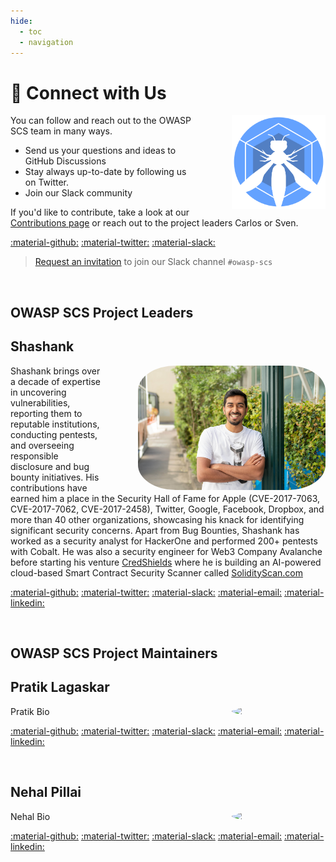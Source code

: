 ```yaml
---
hide:
  - toc
  - navigation
---
```


# &#128172; Connect with Us

<img src="assets/logo.svg" width="150px" style="margin-left: 4em; margin-top: 0em;" align="right">

You can follow and reach out to the OWASP SCS team in many ways.

- Send us your questions and ideas to GitHub Discussions
- Stay always up-to-date by following us on Twitter.
- Join our Slack community

If you'd like to contribute, take a look at our [Contributions page](contributing.md) or reach out to the project leaders Carlos or Sven.

[:material-github:](https://github.com/OWASP/scs/discussions)
[:material-twitter:](https://twitter.com/owasp_scs)
[:material-slack:](https://owasp.slack.com/archives/C07MNDE6TPZ)

> [Request an invitation](https://owasp.slack.com/archives/C07MNDE6TPZ) to join our Slack channel `#owasp-scs`

<br>

## OWASP SCS Project Leaders

## Shashank

<img src="assets/shashank.jpg" width="300px" style="border-radius: 20%; margin-left: 4em;" align="right">

Shashank brings over a decade of expertise in uncovering vulnerabilities, reporting them to reputable institutions, conducting pentests, and overseeing responsible disclosure and bug bounty initiatives. His contributions have earned him a place in the Security Hall of Fame for Apple (CVE-2017-7063, CVE-2017-7062, CVE-2017-2458), Twitter, Google, Facebook, Dropbox, and more than 40 other organizations, showcasing his knack for identifying significant security concerns.
Apart from Bug Bounties, Shashank has worked as a security analyst for HackerOne and performed 200+ pentests with Cobalt. He was also a security engineer for Web3 Company Avalanche before starting his venture [CredShields](https://credshields.com) where he is building an AI-powered cloud-based Smart Contract Security Scanner called [SolidityScan.com](https://solidityscan.com)

[:material-github:](https://github.com/shashank-in)
[:material-twitter:](https://twitter.com/cyberboyIndia)
[:material-slack:](https://owasp.slack.com/team/U07DDRG0ANM)
[:material-email:](mailto:shashank@credshields.com)
[:material-linkedin:](https://linkedin.com/in/shashank-in)

<br>

## OWASP SCS Project Maintainers

## Pratik Lagaskar

<img src="../../assets/pratik.jpg" width="150px" style="border-radius: 50%; margin-left: 4em;" align="right">

Pratik Bio

[:material-github:]()
[:material-twitter:]()
[:material-slack:]()
[:material-email:]()
[:material-linkedin:]()

<br>

## Nehal Pillai

<img src="../../assets/nehal.jpg" width="150px" style="border-radius: 50%; margin-left: 4em;" align="right">

Nehal Bio

[:material-github:]()
[:material-twitter:]()
[:material-slack:]()
[:material-email:]()
[:material-linkedin:]()

<br>
